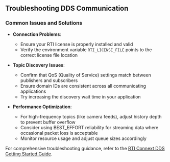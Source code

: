 ## Troubleshooting DDS Communication

### Common Issues and Solutions

- **Connection Problems**:
  - Ensure your RTI license is properly installed and valid
  - Verify the environment variable `RTI_LICENSE_FILE` points to the correct license file location

- **Topic Discovery Issues**:
  - Confirm that QoS (Quality of Service) settings match between publishers and subscribers
  - Ensure domain IDs are consistent across all communicating applications
  - Try increasing the discovery wait time in your application

- **Performance Optimization**:
  - For high-frequency topics (like camera feeds), adjust history depth to prevent buffer overflow
  - Consider using BEST_EFFORT reliability for streaming data where occasional packet loss is acceptable
  - Monitor resource usage and adjust queue sizes accordingly

For comprehensive troubleshooting guidance, refer to the [RTI Connext DDS Getting Started Guide](https://www.rti.com/gettingstarted).
